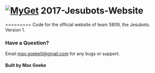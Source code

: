 # 	[![MyGet](https://img.shields.io/website-up-down-green-red/http/shields.io.svg?label=my-website)](https://github.com/Jesubots/2017-Jesubots-Website) 2017-Jesubots-Website
=========
Code for the official website of team 5809, the Jesubots. Version 1.

### Have a Question?

Email max.goeke0@gmail.com for any bugs or support.

#### Built by Max Goeke
